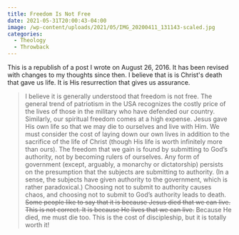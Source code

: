 ```yaml
---
title: Freedom Is Not Free
date: 2021-05-31T20:00:43-04:00
image: /wp-content/uploads/2021/05/IMG_20200411_131143-scaled.jpg
categories:
  - Theology
  - Throwback
---
```

This is a republish of a post I wrote on August 26, 2016. It has been revised with changes to my thoughts since then. I believe that is is Christ's death that gave us life. It is His resurrection that gives us assurance.
<blockquote>I believe it is generally understood that freedom is not free. The general trend of patriotism in the USA recognizes the costly price of the lives of those in the military who have defended our country. Similarly, our spiritual freedom comes at a high expense. Jesus gave His own life so that we may die to ourselves and live with Him. We must consider the cost of laying down our own lives in addition to the sacrifice of the life of Christ (though His life is worth infinitely more than ours). The freedom that we gain is found by submitting to God’s authority, not by becoming rulers of ourselves. Any form of government (except, arguably, a monarchy or dictatorship) persists on the presumption that the subjects are submitting to authority. (In a sense, the subjects have given authority to the government, which is rather paradoxical.) Choosing not to submit to authority causes chaos, and choosing not to submit to God’s authority leads to death. <del>Some people like to say that it is because Jesus died that we can live. This is not correct. It is because He lives that we can live.</del> Because He died, me must die too. This is the cost of discipleship, but it is totally worth it!</blockquote>
